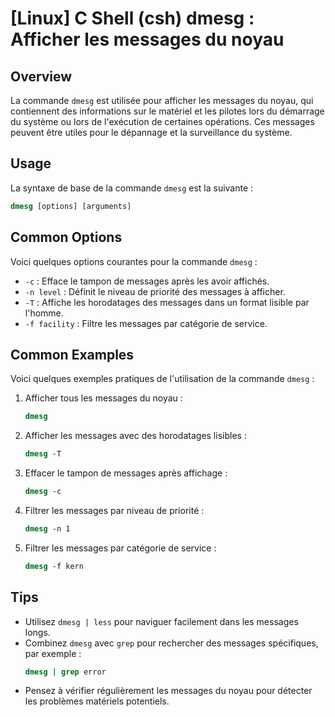 # [Linux] C Shell (csh) dmesg : Afficher les messages du noyau

## Overview
La commande `dmesg` est utilisée pour afficher les messages du noyau, qui contiennent des informations sur le matériel et les pilotes lors du démarrage du système ou lors de l'exécution de certaines opérations. Ces messages peuvent être utiles pour le dépannage et la surveillance du système.

## Usage
La syntaxe de base de la commande `dmesg` est la suivante :

```csh
dmesg [options] [arguments]
```

## Common Options
Voici quelques options courantes pour la commande `dmesg` :

- `-c` : Efface le tampon de messages après les avoir affichés.
- `-n level` : Définit le niveau de priorité des messages à afficher.
- `-T` : Affiche les horodatages des messages dans un format lisible par l'homme.
- `-f facility` : Filtre les messages par catégorie de service.

## Common Examples
Voici quelques exemples pratiques de l'utilisation de la commande `dmesg` :

1. Afficher tous les messages du noyau :
   ```csh
   dmesg
   ```

2. Afficher les messages avec des horodatages lisibles :
   ```csh
   dmesg -T
   ```

3. Effacer le tampon de messages après affichage :
   ```csh
   dmesg -c
   ```

4. Filtrer les messages par niveau de priorité :
   ```csh
   dmesg -n 1
   ```

5. Filtrer les messages par catégorie de service :
   ```csh
   dmesg -f kern
   ```

## Tips
- Utilisez `dmesg | less` pour naviguer facilement dans les messages longs.
- Combinez `dmesg` avec `grep` pour rechercher des messages spécifiques, par exemple : 
  ```csh
  dmesg | grep error
  ```
- Pensez à vérifier régulièrement les messages du noyau pour détecter les problèmes matériels potentiels.